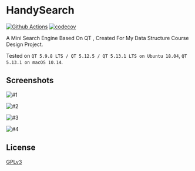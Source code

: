 # HandySearch 
[![Github Actions](https://github.com/yxwangcs/handysearch/workflows/build/badge.svg)](https://github.com/yxwangcs/handysearch/actions?workflow=build) [![codecov](https://codecov.io/gh/yxwangcs/handysearch/branch/master/graph/badge.svg)](https://codecov.io/gh/yxwangcs/handysearch)

A Mini Search Engine Based On QT , Created For My Data Structure Course Design Project.

Tested on `QT 5.9.8 LTS / QT 5.12.5 / QT 5.13.1 LTS on Ubuntu 18.04`, `QT 5.13.1 on macOS 10.14`. 

## Screenshots

![#1](https://github.com/yxwangcs/handysearch/raw/master/Screenshots/1.png)

![#2](https://github.com/yxwangcs/handysearch/raw/master/Screenshots/2.png)

![#3](https://github.com/yxwangcs/handysearch/raw/master/Screenshots/3.png)

![#4](https://github.com/yxwangcs/handysearch/raw/master/Screenshots/4.png)

## License
[GPLv3](https://github.com/yxwangcs/handysearch/blob/master/LICENSE)
